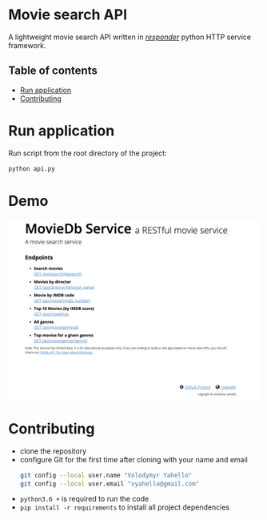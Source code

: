 # Movie search API
A lightweight movie search API written in [_responder_](http://python-responder.org/en/latest/) python HTTP service framework.

## Table of contents
- [Run application](#run-application)
- [Contributing](#contributing)

# Run application
Run script from the root directory of the project:
```bash
python api.py
```

# Demo
![Screenshot](static/service.png)

# Contributing
- clone the repository
- configure Git for the first time after cloning with your name and email
  ```bash
  git config --local user.name "Volodymyr Yahello"
  git config --local user.email "vyahello@gmail.com"
  ```
- `python3.6 +` is required to run the code
- `pip install -r requirements` to install all project dependencies
